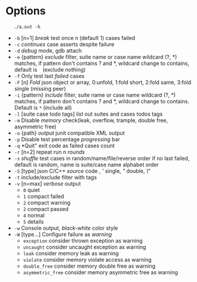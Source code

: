 # Options

```Shell
   ./a.out -h
```

*    `-b` [n=1] *break* test once n (default 1) cases failed
*    `-c` *continues* case asserts despite failure
*    `-d` *debug* mode, gdb attach
*    `-e` {pattern} *exclude* filter, suite name or case name wildcard (?, *) matches, if pattern don't contains ? and *, wildcard change to contains, default is ` ` (exclude nothing)
*    `-f` Only test last *failed* cases
*    `-F` [n] *Fold* json object or array, 0:unfold, 1:fold short, 2:fold same, 3:fold single (missing peer)
*    `-i` {pattern} *include* filter, suite name or case name wildcard (?, *) matches, if pattern don't contains ? and *, wildcard change to contains. Default is `*` (include all)
*    `-l` [suite case todo tags] *list* out suites and cases todos tags
*    `-m` Disable *memory* check(leak, overflow, trample, double free, asymmetric free)
*    `-o` {path} *output* junit compatible XML output
*    `-p` Disable test percentage *progressing* bar
*    `-q` *Quit" exit code as failed cases count
*    `-r` [n=2] repeat run n *rounds*
*    `-s` *shuffle* test cases in random/name/file/reverse order if no last failed, default is random, name is suite/case name alphabet order
*    `-S` [type] json C/C++ *source* code , *'* single, *"* double, *\\"*
*    `-t` include/exclude filter with tags
*    `-v` [n=max] *verbose* output
      * `0` quiet
      * `1` compact failed
      * `2` compact warning
      * `2` compact passed
      * `4` normal
      * `5` details
*    `-w` Console output, *black-white* color style
*    `-W` [type...] Configure failure as *warning* 
      * `exception` consider thrown exception as warning
      * `uncaught` consider uncaught exception as warning
      * `leak` consider memory leak as warning
      * `violate` consider memory violate access as warning
      * `double_free` consider memory double free as warning
      * `asymmetric_free` consider memory asymmetric free as warning
